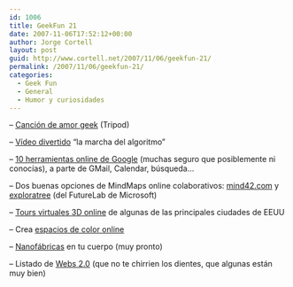 ```yaml
---
id: 1006
title: GeekFun 21
date: 2007-11-06T17:52:12+00:00
author: Jorge Cortell
layout: post
guid: http://www.cortell.net/2007/11/06/geekfun-21/
permalink: /2007/11/06/geekfun-21/
categories:
  - Geek Fun
  - General
  - Humor y curiosidades
---
```

&#8211; <a target="_blank" title="Tripod video en YouTube" href="http://www.youtube.com/watch?v=VOwD4UVgwUQ">Canción de amor geek</a> (Tripod)

&#8211; <a title="Ví­deo la marcha del algoritmo" target="_blank" href="http://www.youtube.com/watch?v=jQbxzJDPvJ0">Ví­deo divertido</a> &#8220;la marcha del algoritmo&#8221;

&#8211; <a target="_blank" title="LifeHack" href="http://lifehacker.com/software/lifehacker-top-10/top-10-google-products-you-forgot-all-about-313530.php">10 herramientas online de Google</a> (muchas seguro que posiblemente ni conocí­as), a parte de GMail, Calendar, búsqueda&#8230;

&#8211; Dos buenas opciones de MindMaps online colaborativos: <a target="_blank" title="http://www.mind42.com/" href="http://www.mind42.com/">mind42.com</a> y <a target="_blank" title="http://www.exploratree.org.uk/" href="http://www.exploratree.org.uk/">exploratree</a> (del FutureLab de Microsoft)

&#8211; <a title="http://www.everyscape.com/" target="_blank" href="http://www.everyscape.com/">Tours virtuales 3D online</a> de algunas de las principales ciudades de EEUU

&#8211; Crea <a title="http://www.colr.org/" target="_blank" href="http://www.colr.org/">espacios de color online</a>

&#8211; <a target="_blank" title="Eng.UMD.Edu" href="http://www.eng.umd.edu/media/pressreleases/pr022707_invivo.html#Fig2">Nanofábricas</a> en tu cuerpo (muy pronto)

&#8211; Listado de <a target="_blank" title="go2web20.net" href="http://www.go2web20.net/">Webs 2.0</a> (que no te chirrien los dientes, que algunas están muy bien)